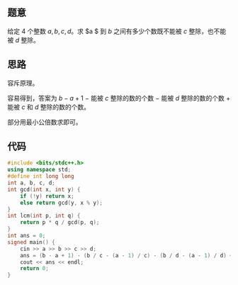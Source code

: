 ## 题意

给定 $4$ 个整数 $a,b,c,d$。求 $a
$ 到 $b$ 之间有多少个数既不能被 $c$ 整除，也不能被 $d$ 整除。


## 思路

容斥原理。

容易得到，答案为 $b-a+1$ $-$ 能被 $c$ 整除的数的个数 $-$ 能被 $d$ 整除的数的个数 $+$ 能被 $c$ 和 $d$ 整除的数的个数。

部分用最小公倍数求即可。

## 代码

```cpp
#include <bits/stdc++.h> 
using namespace std;
#define int long long
int a, b, c, d;
int gcd(int x, int y) {
	if (!y) return x;
	else return gcd(y, x % y);
}
int lcm(int p, int q) {
	return p * q / gcd(p, q);
}
int ans = 0;
signed main() {
	cin >> a >> b >> c >> d;
	ans = (b - a + 1) - (b / c - (a - 1) / c) - (b / d - (a - 1) / d) + (b / lcm(c, d) - (a - 1) / lcm(c, d));
	cout << ans << endl; 
	return 0;
}
```